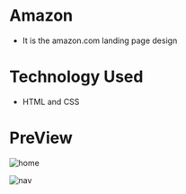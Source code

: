 # Amazon
- It is the amazon.com landing page design
# Technology Used
- HTML and CSS
# PreView
![home](https://github.com/niranjan-digraje/Amazon/assets/155544790/1428cf54-f1bc-4198-8f73-df612b735701)


![nav](https://github.com/niranjan-digraje/Amazon/assets/155544790/e13b4a17-8a8a-4103-aebb-6ce05fc95c87)


